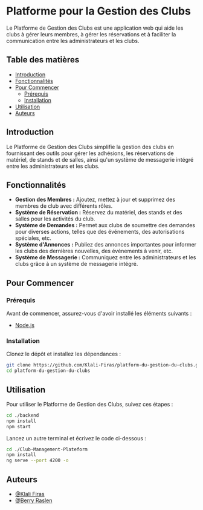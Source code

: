 
# Platforme pour la Gestion des Clubs

Le Platforme de Gestion des Clubs est une application web qui aide les clubs à gérer leurs membres, à gérer les réservations et à faciliter la communication entre les administrateurs et les clubs.
## Table des matières

- [Introduction](#introduction)
- [Fonctionnalités](#fonctionnalités)
- [Pour Commencer](#pour-commencer)
  - [Prérequis](#prérequis)
  - [Installation](#installation)
- [Utilisation](#utilisation)
- [Auteurs](#Auteurs)

## Introduction

Le Platforme de Gestion des Clubs simplifie la gestion des clubs en fournissant des outils pour gérer les adhésions, les réservations de matériel, de stands et de salles, ainsi qu'un système de messagerie intégré entre les administrateurs et les clubs.

## Fonctionnalités

- **Gestion des Membres :** Ajoutez, mettez à jour et supprimez des membres de club avec différents rôles.
- **Système de Réservation :** Réservez du matériel, des stands et des salles pour les activités du club.
- **Système de Demandes :** Permet aux clubs de soumettre des demandes pour diverses actions, telles que des événements, des autorisations spéciales, etc.
- **Système d'Annonces :** Publiez des annonces importantes pour informer les clubs des dernières nouvelles, des événements à venir, etc.
- **Système de Messagerie :** Communiquez entre les administrateurs et les clubs grâce à un système de messagerie intégré.

## Pour Commencer

### Prérequis

Avant de commencer, assurez-vous d'avoir installé les éléments suivants :

- [Node.js](https://nodejs.org/)

### Installation

Clonez le dépôt et installez les dépendances :
```bash
git clone https://github.com/Klali-Firas/platform-du-gestion-du-clubs.git
cd platform-du-gestion-du-clubs

```
## Utilisation

Pour utiliser le Platforme de Gestion des Clubs, suivez ces étapes :

```bash
cd ./backend
npm install
npm start
```
Lancez un autre terminal et écrivez le code ci-dessous :
```bash
cd ./Club-Management-Plateform
npm install
ng serve --port 4200 -o
```

## Auteurs

- [@Klali Firas](https://github.com/Klali-Firas)
- [@Berry Raslen](https://github.com/raslenBerry)




